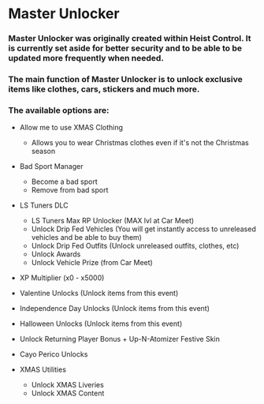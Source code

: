 # Master Unlocker

### Master Unlocker was originally created within Heist Control. It is currently set aside for better security and to be able to be updated more frequently when needed.
### The main function of Master Unlocker is to unlock exclusive items like clothes, cars, stickers and much more.

### The available options are:

-   Allow me to use XMAS Clothing
    - Allows you to wear Christmas clothes even if it's not the Christmas season

-   Bad Sport Manager
    - Become a bad sport
    - Remove from bad sport

-   LS Tuners DLC
    - LS Tuners Max RP Unlocker (MAX lvl at Car Meet)
    - Unlock Drip Fed Vehicles (You will get instantly access to unreleased vehicles and be able to buy them)
    - Unlock Drip Fed Outfits (Unlock unreleased outfits, clothes, etc)
    - Unlock Awards
    - Unlock Vehicle Prize (from Car Meet)

-   XP Multiplier (x0 - x5000)

-   Valentine Unlocks (Unlock items from this event)

-   Independence Day Unlocks (Unlock items from this event)

-   Halloween Unlocks (Unlock items from this event)

-   Unlock Returning Player Bonus + Up-N-Atomizer Festive Skin

-   Cayo Perico Unlocks

-   XMAS Utilities
    - Unlock XMAS Liveries
    - Unlock XMAS Content
